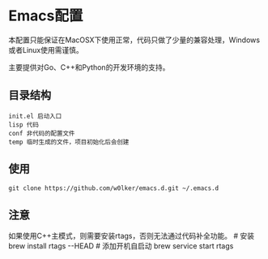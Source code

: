 # Emacs配置
本配置只能保证在MacOSX下使用正常，代码只做了少量的兼容处理，Windows或者Linux使用需谨慎。

主要提供对Go、C++和Python的开发环境的支持。

## 目录结构
	init.el 启动入口
	lisp 代码
	conf 非代码的配置文件
	temp 临时生成的文件，项目初始化后会创建

## 使用
	git clone https://github.com/w0lker/emacs.d.git ~/.emacs.d

## 注意
如果使用C++主模式，则需要安装rtags，否则无法通过代码补全功能。
	# 安装
	brew install rtags --HEAD
	# 添加开机自启动
	brew service start rtags
